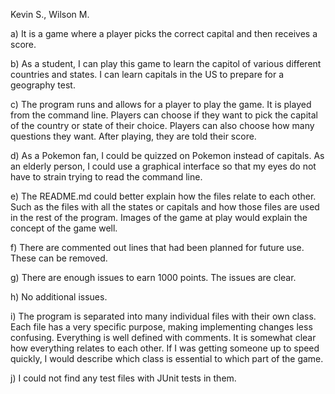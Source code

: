 Kevin S., Wilson M.

a) It is a game where a player picks the correct capital and then receives a score.

b) As a student, I can play this game to learn the capitol of various different countries and states. I can learn capitals in the US to
  prepare for a geography test.

c) The program runs and allows for a player to play the game. It is played from the command line. Players can choose if they want
  to pick the capital of the country or state of their choice. Players can also choose how many questions they want. After playing,
  they are told their score.

d) As a Pokemon fan, I could be quizzed on Pokemon instead of capitals. As an elderly person, I could use a graphical interface so
that my eyes do not have to strain trying to read the command line.

e) The README.md could better explain how the files relate to each other. Such as the files with all the states or capitals and how
those files are used in the rest of the program. Images of the game at play would explain the concept of the game well.

f) There are commented out lines that had been planned for future use. These can be removed.

g) There are enough issues to earn 1000 points. The issues are clear.

h) No additional issues.

i) The program is separated into many individual files with their own class. Each file has a very specific purpose, making
implementing changes less confusing. Everything is well defined with comments. It is somewhat clear how everything relates to
each other. If I was getting someone up to speed quickly, I would describe which class is essential to which part of the game.

j) I could not find any test files with JUnit tests in them.




